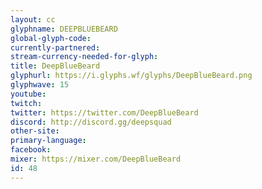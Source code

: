 ```yaml
---
layout: cc
glyphname: DEEPBLUEBEARD
global-glyph-code: 
currently-partnered: 
stream-currency-needed-for-glyph: 
title: DeepBlueBeard
glyphurl: https://i.glyphs.wf/glyphs/DeepBlueBeard.png
glyphwave: 15
youtube: 
twitch: 
twitter: https://twitter.com/DeepBlueBeard
discord: http://discord.gg/deepsquad
other-site: 
primary-language: 
facebook: 
mixer: https://mixer.com/DeepBlueBeard
id: 48
---
```


